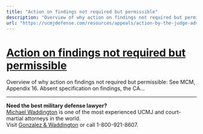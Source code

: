 ```yaml
---
title: "Action on findings not required but permissible"
description: "Overview of why action on findings not required but permissible: See MCM, Appendix 16. Absent specification on findings, the CA..."
url: "https://ucmjdefense.com/resources/appeals/action-by-the-judge-advocate-general-articles-66-and-69-ucmj-rcm-1201/lesser-included-offenses-ucmj-art-79/accessory-after-the-fact-ucmj-art-78/action-on-findings-not-required-but-permissible.html"
---
```


# [Action on findings not required but permissible](https://ucmjdefense.com/resources/appeals/action-by-the-judge-advocate-general-articles-66-and-69-ucmj-rcm-1201/lesser-included-offenses-ucmj-art-79/accessory-after-the-fact-ucmj-art-78/action-on-findings-not-required-but-permissible.html)

Overview of why action on findings not required but permissible: See MCM, Appendix 16. Absent specification on findings, the CA...

---

**Need the best military defense lawyer?**  
[Michael Waddington](https://ucmjdefense.com/attorneys/michael-stewart-waddington-partner.html) is one of the most experienced UCMJ and court-martial attorneys in the world.  
Visit [Gonzalez & Waddington](https://ucmjdefense.com) or call 1-800-921-8607.
